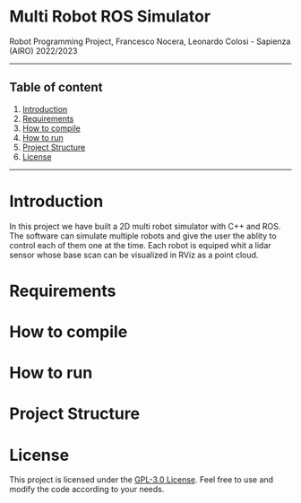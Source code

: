 # Multi Robot ROS Simulator
Robot Programming Project, Francesco Nocera, Leonardo Colosi - Sapienza (AIRO) 2022/2023

---
## Table of content
1. [Introduction](#introduction)
2. [Requirements](#requirements)
3. [How to compile](#how-to-compile)
4. [How to run](#how-to-run)
5. [Project Structure](#project-structure)
6. [License](#license)
---

# Introduction
In this project we have built a 2D multi robot simulator with C++ and ROS. The software can simulate multiple robots and give the user the ablity to control each of them one at the time. Each robot is equiped whit a lidar sensor whose base scan can be visualized in RViz as a point cloud.    

# Requirements

# How to compile

# How to run

# Project Structure

# License

This project is licensed under the [GPL-3.0 License](LICENSE). Feel free to use and modify the code according to your needs.
